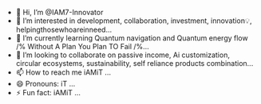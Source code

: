- 👋 Hi, I’m @IAM7-Innovator
- 👀 I’m interested in development, collaboration, investment, innovation💡, helpingthosewhoareinneed...
- 🌱 I’m currently learning Quantum navigation and Quantum energy flow /% Without A Plan You Plan TO Fail /%...
- 💞️ I’m looking to collaborate on passive income, Ai customization, circular ecosystems,  sustainability,  self reliance products combination...
- 📫 How to reach me iAMiT ...
- 😄 Pronouns: iT ...
- ⚡ Fun fact: iAMiT ...

<!---
IAM7-Innovator/IAM7-Innovator is a ✨ special ✨ repository because its `README.md` (this file) appears on your GitHub profile.
You can click the Preview link to take a look at your changes.
--->

